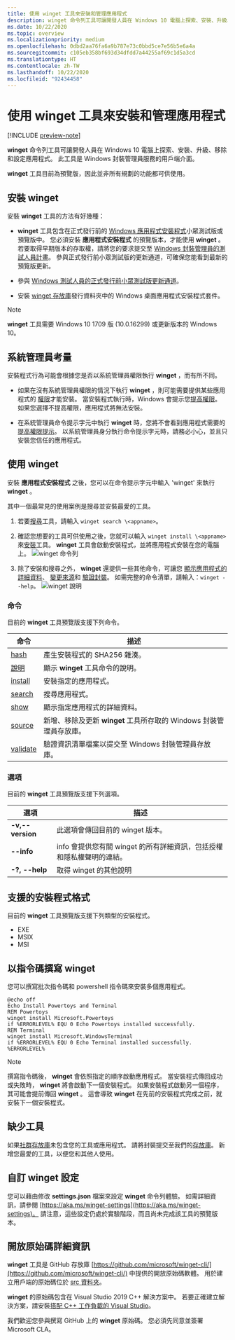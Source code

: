 ```yaml
---
title: 使用 winget 工具來安裝和管理應用程式
description: winget 命令列工具可讓開發人員在 Windows 10 電腦上探索、安裝、升級、移除和設定應用程式。
ms.date: 10/22/2020
ms.topic: overview
ms.localizationpriority: medium
ms.openlocfilehash: 0dbd2aa76fa6a9b787e73c0bbd5ce7e56b5e6a4a
ms.sourcegitcommit: c105eb358bf693d34dfdd7a44255af69c1d5a3cd
ms.translationtype: HT
ms.contentlocale: zh-TW
ms.lasthandoff: 10/22/2020
ms.locfileid: "92434458"
---
```

# <a name="use-the-winget-tool-to-install-and-manage-applications"></a>使用 winget 工具來安裝和管理應用程式

[!INCLUDE [preview-note](../../includes/package-manager-preview.md)]

**winget** 命令列工具可讓開發人員在 Windows 10 電腦上探索、安裝、升級、移除和設定應用程式。 此工具是 Windows 封裝管理員服務的用戶端介面。

**winget** 工具目前為預覽版，因此並非所有規劃的功能都可供使用。

## <a name="install-winget"></a>安裝 winget

安裝 **winget** 工具的方法有好幾種：

* **winget** 工具包含在正式發行前的 [Windows 應用程式安裝程式](https://www.microsoft.com/p/app-installer/9nblggh4nns1?ocid=9nblggh4nns1_ORSEARCH_Bing&rtc=1&activetab=pivot:overviewtab)小眾測試版或預覽版中。 您必須安裝 **應用程式安裝程式** 的預覽版本，才能使用 **winget** 。 若要取得早期版本的存取權，請將您的要求提交至 [Windows 封裝管理員的測試人員計畫](https://aka.ms/AppInstaller_InsiderProgram)。 參與正式發行前小眾測試版的更新通道，可確保您能看到最新的預覽版更新。

* 參與 [Windows 測試人員的正式發行前小眾測試版更新通道](https://insider.windows.com)。

* 安裝 [winget 存放庫](https://github.com/microsoft/winget-cli)發行資料夾中的 Windows 桌面應用程式安裝程式套件。

> [!NOTE]
> **winget** 工具需要 Windows 10 1709 版 (10.0.16299) 或更新版本的 Windows 10。

## <a name="administrator-considerations"></a>系統管理員考量

安裝程式行為可能會根據您是否以系統管理員權限執行 **winget** ，而有所不同。

* 如果在沒有系統管理員權限的情況下執行 **winget** ，則可能需要提供某些應用程式的 [權限](https://docs.microsoft.com/windows/security/identity-protection/user-account-control/)才能安裝。 當安裝程式執行時，Windows 會提示您[提高權限](https://docs.microsoft.com/windows/security/identity-protection/user-account-control)。 如果您選擇不提高權限，應用程式將無法安裝。  

* 在系統管理員命令提示字元中執行 **winget** 時，您將不會看到應用程式需要的 [提高權限提示](/windows/security/identity-protection/user-account-control/how-user-account-control-works)。 以系統管理員身分執行命令提示字元時，請務必小心，並且只安裝您信任的應用程式。

## <a name="use-winget"></a>使用 winget

安裝 **應用程式安裝程式** 之後，您可以在命令提示字元中輸入 'winget' 來執行 **winget** 。

其中一個最常見的使用案例是搜尋並安裝最愛的工具。

1. 若要[搜尋](search.md)工具，請輸入 `winget search \<appname>`。
2. 確認您想要的工具可供使用之後，您就可以輸入 `winget install \<appname>`來[安裝](install.md)工具。 **winget** 工具會啟動安裝程式，並將應用程式安裝在您的電腦上。
    ![winget 命令列](images\install.png)

3. 除了安裝和搜尋之外， **winget** 還提供一些其他命令，可讓您 [顯示應用程式的詳細資料](show.md)、 [變更來源](source.md)和 [驗證封裝](validate.md)。 如需完整的命令清單，請輸入：`winget --help`。
    ![winget 說明](images\help.png)

### <a name="commands"></a>命令

目前的 **winget** 工具預覽版支援下列命令。

| 命令 | 描述 |
|---------|-------------|
| [hash](hash.md) | 產生安裝程式的 SHA256 雜湊。 |
| [說明](help.md) | 顯示 **winget** 工具命令的說明。 |
| [install](install.md) | 安裝指定的應用程式。 |
| [search](search.md) | 搜尋應用程式。 |
| [show](show.md) | 顯示指定應用程式的詳細資料。 |
| [source](source.md) | 新增、移除及更新 **winget** 工具所存取的 Windows 封裝管理員存放庫。 |
| [validate](validate.md) | 驗證資訊清單檔案以提交至 Windows 封裝管理員存放庫。 |

### <a name="options"></a>選項

目前的 **winget** 工具預覽版支援下列選項。

| 選項 | 描述 |
|--------------|-------------|
| **-v,--version** | 此選項會傳回目前的 winget 版本。 |
| **--info** |  info 會提供您有關 winget 的所有詳細資訊，包括授權和隱私權聲明的連結。 |
| **-?, --help** |  取得 winget 的其他說明 |

## <a name="supported-installer-formats"></a>支援的安裝程式格式

目前的 **winget** 工具預覽版支援下列類型的安裝程式。

* EXE
* MSIX
* MSI

## <a name="scripting-winget"></a>以指令碼撰寫 winget

您可以撰寫批次指令碼和 powershell 指令碼來安裝多個應用程式。

``` CMD
@echo off  
Echo Install Powertoys and Terminal  
REM Powertoys  
winget install Microsoft.Powertoys  
if %ERRORLEVEL% EQU 0 Echo Powertoys installed successfully.  
REM Terminal  
winget install Microsoft.WindowsTerminal  
if %ERRORLEVEL% EQU 0 Echo Terminal installed successfully.   %ERRORLEVEL%
```

> [!NOTE]
> 撰寫指令碼後， **winget** 會依照指定的順序啟動應用程式。 當安裝程式傳回成功或失敗時， **winget** 將會啟動下一個安裝程式。 如果安裝程式啟動另一個程序，其可能會提前傳回 **winget** 。 這會導致 **winget** 在先前的安裝程式完成之前，就安裝下一個安裝程式。

## <a name="missing-tools"></a>缺少工具

如果[社群存放庫](../package/repository.md)未包含您的工具或應用程式。 請將封裝提交至我們的[存放庫](https://github.com/microsoft/winget-pkgs)。 新增您最愛的工具，以便您和其他人使用。

## <a name="customize-winget-settings"></a>自訂 winget 設定

您可以藉由修改 **settings.json** 檔案來設定 **winget** 命令列體驗。 如需詳細資訊，請參閱 [https://aka.ms/winget-settings](https://aka.ms/winget-settings)。 請注意，這些設定仍處於實驗階段，而且尚未完成該工具的預覽版本。

## <a name="open-source-details"></a>開放原始碼詳細資訊

**winget** 工具是 GitHub 存放庫 [https://github.com/microsoft/winget-cli/](https://github.com/microsoft/winget-cli/) 中提供的開放原始碼軟體。 用於建立用戶端的原始碼位於 [src 資料夾](https://github.com/microsoft/winget-cli/tree/master/src)。

**winget** 的原始碼包含在 Visual Studio 2019 C++ 解決方案中。 若要正確建立解決方案，請安裝[搭配 C++ 工作負載的 Visual Studio](https://visualstudio.microsoft.com/downloads/)。

我們歡迎您參與撰寫 GitHub 上的 **winget** 原始碼。 您必須先同意並簽署 Microsoft CLA。
